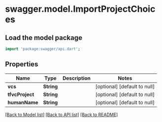 # swagger.model.ImportProjectChoices

## Load the model package
```dart
import 'package:swagger/api.dart';
```

## Properties
Name | Type | Description | Notes
------------ | ------------- | ------------- | -------------
**vcs** | **String** |  | [optional] [default to null]
**tfvcProject** | **String** |  | [optional] [default to null]
**humanName** | **String** |  | [optional] [default to null]

[[Back to Model list]](../README.md#documentation-for-models) [[Back to API list]](../README.md#documentation-for-api-endpoints) [[Back to README]](../README.md)

